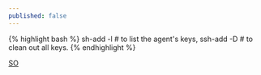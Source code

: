 ```yaml
---
published: false
---
```

{% highlight bash %}
sh-add -l    # to list the agent's keys, 
ssh-add -D   # to clean out all keys.
{% endhighlight %}

[SO](https://superuser.com/questions/271657/how-do-i-clear-out-the-ssh-agent-entries-on-mac-os-x/271673#271673)

